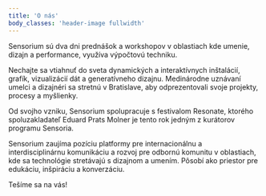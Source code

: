 ```yaml
---
title: 'O nás'
body_classes: 'header-image fullwidth'
---
```


<div class="f3 f2-ns">
Sensorium sú dva dni prednášok a workshopov v oblastiach kde umenie, dizajn a performance, využíva výpočtovú techniku. 
</div>

Nechajte sa vtiahnuť do sveta dynamických a interaktívnych inštalácií, grafík, vizualizácií dát a generatívneho dizajnu. Medinárodne uznávaní umelci a dizajnéri sa stretnú v Bratislave, aby odprezentovali svoje projekty, procesy a myšlienky. 

Od svojho vzniku, Sensorium spolupracuje s festivalom Resonate, ktorého spoluzakladateľ Eduard Prats Molner je tento rok jedným z kurátorov programu Sensoria.

Sensorium zaujíma pozíciu platformy pre internacionálnu a interdisciplinárnu komunikáciu a rozvoj pre odbornú komunitu v oblastiach, kde sa technológie stretávajú s dizajnom a umením. Pôsobí ako priestor pre edukáciu, inšpiráciu a konverzáciu.

Tešíme sa na vás!

